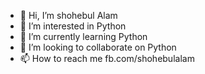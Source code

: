 - 👋 Hi, I’m shohebul Alam
- 👀 I’m interested in Python
- 🌱 I’m currently learning Python
- 💞️ I’m looking to collaborate on Python
- 📫 How to reach me fb.com/shohebulalam

<!---
shohebulalam1/shohebulalam1 is a ✨ special ✨ repository because its `README.md` (this file) appears on your GitHub profile.
You can click the Preview link to take a look at your changes.
--->
